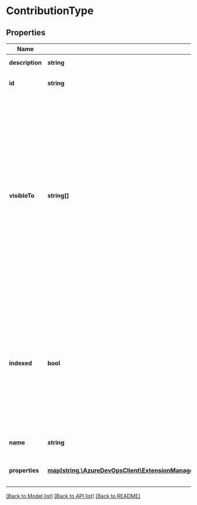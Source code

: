# ContributionType

## Properties
Name | Type | Description | Notes
------------ | ------------- | ------------- | -------------
**description** | **string** | Description of the contribution/type | [optional] 
**id** | **string** | Fully qualified identifier of the contribution/type | [optional] 
**visibleTo** | **string[]** | VisibleTo can be used to restrict whom can reference a given contribution/type. This value should be a list of publishers or extensions access is restricted too.  Examples: \&quot;ms\&quot; - Means only the \&quot;ms\&quot; publisher can reference this. \&quot;ms.vss-web\&quot; - Means only the \&quot;vss-web\&quot; extension from the \&quot;ms\&quot; publisher can reference this. | [optional] 
**indexed** | **bool** | Controls whether or not contributions of this type have the type indexed for queries. This allows clients to find all extensions that have a contribution of this type.  NOTE: Only TrustedPartners are allowed to specify indexed contribution types. | [optional] 
**name** | **string** | Friendly name of the contribution/type | [optional] 
**properties** | [**map[string,\AzureDevOpsClient\ExtensionManagement\AzureDevOpsClient\ExtensionManagement\Model\ContributionPropertyDescription]**](ContributionPropertyDescription.md) | Describes the allowed properties for this contribution type | [optional] 

[[Back to Model list]](../README.md#documentation-for-models) [[Back to API list]](../README.md#documentation-for-api-endpoints) [[Back to README]](../README.md)


